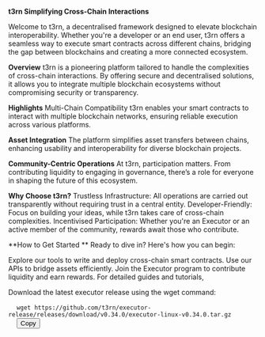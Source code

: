 **t3rn
Simplifying Cross-Chain Interactions**

Welcome to t3rn, a decentralised framework designed to elevate blockchain interoperability. Whether you're a developer or an end user, t3rn offers a seamless way to execute smart contracts across different chains, bridging the gap between blockchains and creating a more connected ecosystem.

**Overview**
t3rn is a pioneering platform tailored to handle the complexities of cross-chain interactions. By offering secure and decentralised solutions, it allows you to integrate multiple blockchain ecosystems without compromising security or transparency.

**Highlights**
Multi-Chain Compatibility
t3rn enables your smart contracts to interact with multiple blockchain networks, ensuring reliable execution across various platforms.

**Asset Integration**
The platform simplifies asset transfers between chains, enhancing usability and interoperability for diverse blockchain projects.

**Community-Centric Operations**
At t3rn, participation matters. From contributing liquidity to engaging in governance, there’s a role for everyone in shaping the future of this ecosystem.

**Why Choose t3rn?**
Trustless Infrastructure: All operations are carried out transparently without requiring trust in a central entity.
Developer-Friendly: Focus on building your ideas, while t3rn takes care of cross-chain complexities.
Incentivised Participation: Whether you're an Executor or an active member of the community, rewards await those who contribute.

**How to Get Started
**
Ready to dive in? Here's how you can begin:

Explore our tools to write and deploy cross-chain smart contracts.
Use our APIs to bridge assets efficiently.
Join the Executor program to contribute liquidity and earn rewards.
For detailed guides and tutorials,

Download the latest executor release using the wget command:

<pre>
  <code id="code-block">wget https://github.com/t3rn/executor-release/releases/download/v0.34.0/executor-linux-v0.34.0.tar.gz </code>
  <button onclick="copyCode()">Copy</button>
</pre>

